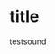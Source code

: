 

# title

<audio ref='themeSong' src="https://raw.githubusercontent.com/CN3ves/System/master/docs/Billie-Eilish-bury-a-friend.mp3" autoPlay loop></audio>

<iframe src="https://raw.githubusercontent.com/CN3ves/System/master/docs/Billie-Eilish-bury-a-friend.mp3" allow="autoplay" style="display:none" id="iframeAudio"></iframe>
testsound
